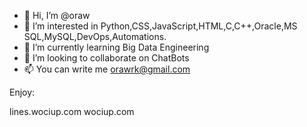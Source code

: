 - 👋 Hi, I’m @oraw
- 👀 I’m interested in Python,CSS,JavaScript,HTML,C,C++,Oracle,MS SQL,MySQL,DevOps,Automations.
- 🌱 I’m currently learning Big Data Engineering
- 💞️ I’m looking to collaborate on ChatBots 
- 📫 You can write me orawrk@gmail.com

<!---
oraw/oraw is a ✨ special ✨ repository because its `README.md` (this file) appears on your GitHub profile.
--->

Enjoy:

lines.wociup.com
wociup.com
